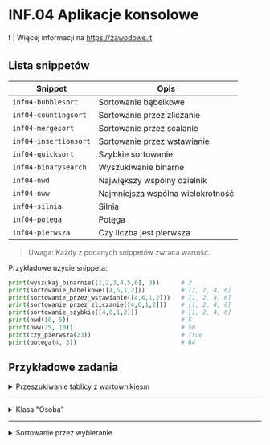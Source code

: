 # INF.04 Aplikacje konsolowe

❗ | Więcej informacji na https://zawodowe.it 

## Lista snippetów

| Snippet              | Opis                             |
| ---------------------| -------------------------------- |
| `inf04-bubblesort`   | Sortowanie bąbelkowe             |
| `inf04-countingsort` | Sortowanie przez zliczanie       |
| `inf04-mergesort`    | Sortowanie przez scalanie        |
| `inf04-insertionsort`| Sortowanie przez wstawianie      |
| `inf04-quicksort`    | Szybkie sortowanie               |
| `inf04-binarysearch` | Wyszukiwanie binarne             |
| `inf04-nwd`          | Największy wspólny dzielnik      |
| `inf04-nww`          | Najmniejsza wspólna wielokrotność|
| `inf04-silnia`       | Silnia                           |
| `inf04-potega`       | Potęga                           |
| `inf04-pierwsza`     | Czy liczba jest pierwsza         |

> Uwaga: Każdy z podanych snippetów zwraca wartość.

Przykładowe użycie snippeta:
```py
print(wyszukaj_binarnie([1,2,3,4,5,6], 3))      # 2
print(sortowanie_babelkowe([4,6,1,2]))          # [1, 2, 4, 6]
print(sortowanie_przez_wstawianie([4,6,1,2]))   # [1, 2, 4, 6]
print(sortowanie_przez_zliczanie([4,6,1,2]))    # [1, 2, 4, 6]
print(sortowanie_szybkie([4,6,1,2]))            # [1, 2, 4, 6]
print(nwd(10, 5))                               # 5
print(nww(25, 10))                              # 50
print(czy_pierwsza(23))                         # True
print(potega(4, 3))                             # 64
```
## Przykładowe zadania


<details>
<summary> Przeszukiwanie tablicy z wartownikiesm</summary>

```py
import random # Importowanie modułu "random"

tablica = [] # Zdefiniowanie pustej tablicy

print("Program dodaje do tablicy 50 losowych liczb w zakresie 1-100 i sprawdza czy liczba podana przez użytkownika znajduję się w tablicy")

def wypelnijTablice(): # Funkcja wypełniająca tablice losowymi wartościami
    for i in range(50):
        tablica.append(random.randint(1, 100)) # Dodanie do tablicy losowej wartości z przedziału 1-100


# **************
# nazwa funkcji: szukaj
# argumenty: szukana - int
# typ zwracany: int
# informacja: funkcja sprawdza czy podana liczba znajduje się w tablicy
# autor: <numer zdającego>
# **************
def szukaj(szukana): # Funkcja szukająca podanej liczby w tablicy
    tablica.append(szukana)

    for index, wartosc in enumerate(tablica): # Pętla przechodząca przez wartości tabllicy
        print(wartosc)
        if wartosc == szukana:
            print(tablica)
            if index == len(tablica)-1:
                print("Nie znaleziono szukanej liczby w wylosowanej tablicy")
            else:
                print(f"Szukana liczbę znaleziono na indexie: {index}")
            return index

szukana = int(input("Podaj szukaną liczbę: ")) # Pobieranie od użytkownika wartości i konwertowanie jej na inta

wypelnijTablice()

szukaj(szukana)
```
</details>

---

<details>
<summary> Klasa "Osoba"</summary>

```py
class Osoba:
    licznik = 0 # pole statyczne

    def __init__(self, id = 0, imie = ""): # Konstruktor z dwoma parametrami, który przyjmuje domyślne wartości
        self.__id = id
        self.__imie = imie
        Osoba.licznik += 1 # inkrementacja licznika w momencie wywołania konstruktora

    # Metoda kopiująca dane z jednego obiektu do drugiego
    def kopiuj(self, obiekt):
        self.__id = obiekt.__id
        self.__imie = obiekt.__imie

    # Metoda wypisująca
    def wypisz(self, argument):
        if self.__imie == "":
            print("Brak danych")
        else:
            print(f"Cześć {argument}, mam na imie {self.__imie}")
```
Test klasy

```py
print(f"Liczba zarejestrowanych osób to: {Osoba.licznik}")

osoba1 = Osoba()
osoba2 = Osoba(1, "Dawid")
osoba3 = Osoba()
osoba3.kopiuj(osoba2)

osoba1.wypisz("Jan")
osoba2.wypisz("Jan")
osoba3.wypisz("Jan")

print(f"Liczba zarejestrowanych osób to: {Osoba.licznik}")
```
</details>

---

<details>
<summary>Sortowanie przez wybieranie</summary>

```py
class Sortowanie:

    def wczytaj_tablice(self):
        """Pyta użytkownika o 10 liczb całkowitych i zapisuje je do tablicy"""
        print("Wprowadz 10 liczb calkowitych:")
        self.tablica = [int(input()) for _ in range(10)]

    def szukaj_maksimum(self, start):
        """Znajduje indeks maksymalnej liczby w tablicy od pozycji 'start' do końca tablicy"""
        max_val = self.tablica[start]
        max_index = start
        for i in range(start + 1, len(self.tablica)):
            if self.tablica[i] > max_val:
                max_val = self.tablica[i]
                max_index = i
        return max_index

    def sortuj(self):
        """Sortuje tablicę metodą przez wybieranie. Dla każdego indeksu 'i' od 0 do 9, znajduje maksymalną liczbę w reszcie tablicy i zamienia ją z liczbą na pozycji 'i'"""
        for i in range(len(self.tablica) - 1):
            max_index = self.szukaj_maksimum(i)
            self.tablica[i], self.tablica[max_index] = self.tablica[max_index], self.tablica[i]

# tworzenie obiektu klasy Sortowanie
sort = Sortowanie()
# wczytanie tablicy od uzytkownika
sort.wczytaj_tablice()
# sortowanie tablicy
sort.sortuj()
# wyswietlenie posortowanej tablicy
print("Posortowana tablica: ", sort.tablica)
```
</details>